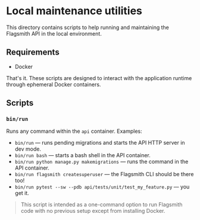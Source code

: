 # Local maintenance utilities

This directory contains scripts to help running and maintaining the Flagsmith
API in the local environment.

## Requirements

- Docker

That's it. These scripts are designed to interact with the application runtime
through ephemeral Docker containers.

## Scripts

### `bin/run`

Runs any command within the `api` container. Examples:

- `bin/run` — runs pending migrations and starts the API HTTP server in dev mode.
- `bin/run bash` — starts a bash shell in the API container.
- `bin/run python manage.py makemigrations` — runs the command in the API container.
- `bin/run flagsmith createsuperuser` — the Flagsmith CLI should be there too!
- `bin/run pytest --sw --pdb api/tests/unit/test_my_feature.py` — you get it.

> This script is intended as a one-command option to run Flagsmith code with no
> previous setup except from installing Docker.
